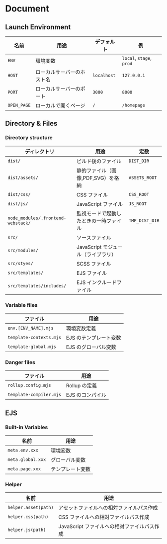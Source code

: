 # Document

## Launch Environment

| 名前          | 用途            | デフォルト       | 例                        |
|-------------|---------------|-------------|--------------------------|
| `ENV`       | 環境変数          |             | `local`, `stage`, `prod` |
| `HOST`      | ローカルサーバーのホスト名 | `localhost` | `127.0.0.1`              |
| `PORT`      | ローカルサーバーのポート  | `3000`      | `8000`                   |
| `OPEN_PAGE` | ローカルで開くページ    | `/`         | `/homepage`              |

## Directory & Files

### Directory structure

| ディレクトリ                             | 用途                      | 定数             |
|------------------------------------|-------------------------|----------------|
| `dist/`                            | ビルド後のファイル               | `DIST_DIR`     |
| `dist/assets/`                     | 静的ファイル（画像,PDF,SVG）を格納   | `ASSETS_ROOT`  |
| `dist/css/`                        | CSS ファイル                | `CSS_ROOT`     |
| `dist/js/`                         | JavaScript ファイル         | `JS_ROOT`      |
| `node_modules/.frontend-webstack/` | 監視モードで起動したときの一時ファイル     | `TMP_DIST_DIR` |
| `src/`                             | ソースファイル                 |                |
| `src/modules/`                     | JavaScript モジュール（ライブラリ） |                |
| `src/styes/`                       | SCSS ファイル               |                |
| `src/templates/`                   | EJS ファイル                |                |
| `src/templates/includes/`          | EJS インクルードファイル          |                |

### Variable files

| ファイル                    | 用途            |
|-------------------------|---------------|
| `env.[ENV_NAME].mjs`    | 環境変数定義        |
| `template-contexts.mjs` | EJS のテンプレート変数 |
| `template-global.mjs`   | EJS のグローバル変数  |

### Danger files

| ファイル                    | 用途         |
|-------------------------|------------|
| `rollup.config.mjs`     | Rollup の定義 |
| `template-compiler.mjs` | EJS のコンパイル |

## EJS

### Built-in Variables

| 名前                         | 用途       |
|----------------------------|----------|
| `meta.env.xxx`             | 環境変数     |
| `meta.global.xxx`          | グローバル変数  |
| `meta.page.xxx`            | テンプレート変数 |

### Helper

| 名前                   | 用途                          |
|----------------------|-----------------------------|
| `helper.asset(path)` | アセットファイルへの相対ファイルパス作成        |
| `helper.css(path)`   | CSS ファイルへの相対ファイルパス作成        |
| `helper.js(path)`    | JavaScript ファイルへの相対ファイルパス作成 |
